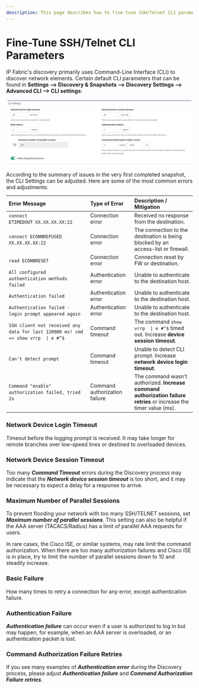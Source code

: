 ```yaml
---
description: This page describes how to fine-tune SSH/Telnet CLI parameters.
---
```


# Fine-Tune SSH/Telnet CLI Parameters

IP Fabric's discovery primarily uses Command-Line Interface (CLI) to
discover network elements. Certain default CLI parameters that can be
found in **Settings --> Discovery & Snapshots --> Discovery Settings -->
Advanced CLI --> CLI settings**:

![Fine-Tune SSH/Telnet CLI parameters](finetune-ssh-telnet.png)

According to the summary of issues in the very first completed snapshot,
the CLI Settings can be adjusted. Here are some of the most common
errors and adjustments:

| Error Message                                                                       | Type of Error                 | Description / Mitigation                                                                                            |
| :---------------------------------------------------------------------------------- | :---------------------------- | :------------------------------------------------------------------------------------------------------------------ |
| `connect ETIMEDOUT XX.XX.XX.XX:22`                                                  | Connection error              | Received no response from the destination.                                                                          |
| `connect ECONNREFUSED XX.XX.XX.XX:22`                                               | Connection error              | The connection to the destination is being blocked by an access-list or firewall.                                   |
| `read ECONNRESET`                                                                   | Connection error              | Connection reset by FW or destination.                                                                              |
| `All configured authentication methods failed`                                      | Authentication error          | Unable to authenticate to the destination host.                                                                     |
| `Authentication failed`                                                             | Authentication error          | Unable to authenticate to the destination host.                                                                     |
| `Authentication failed - login prompt appeared again`                               | Authentication error          | Unable to authenticate to the destination host.                                                                     |
| `SSH client not received any data for last 120000 ms! cmd => show vrrp  \| e #^$`   | Command timeout               | The command `show vrrp  \| e #^$` timed out. Increase **device session timeout**.                                   |
| `Can't detect prompt`                                                               | Command timeout               | Unable to detect CLI prompt. Increase **network device login timeout**.                                             |
| `Command "enable" authorization failed, tried 2x`                                   | Command authorization failure | The command wasn't authorized. **Increase command authorization failure retries** or increase the timer value (ms). |

### Network Device Login Timeout

Timeout before the logging prompt is received. It may take longer for
remote branches over low-speed lines or destined to overloaded devices.

### Network Device Session Timeout

Too many **_Command Timeout_** errors during the Discovery process may
indicate that the **_Network device session timeout_** is too short, and it
may be necessary to expect a delay for a response to arrive.

### Maximum Number of Parallel Sessions

To prevent flooding your network with too many SSH/TELNET sessions, set
**_Maximum number of parallel sessions_**. This setting can also be
helpful if the AAA server (TACACS/Radius) has a limit of parallel AAA
requests for users.

In rare cases, the Cisco ISE, or similar systems, may rate limit the
command authorization. When there are too many authorization failures
and Cisco ISE is in place, try to limit the number of parallel sessions
down to 10 and steadily increase.

### Basic Failure

How many times to retry a connection for any error, except
authentication failure.

### Authentication Failure

**_Authentication failure_** can occur even if a user is authorized to
log in but may happen, for example, when an AAA server is overloaded, or
an authentication packet is lost.

### Command Authorization Failure Retries

If you see many examples of **_Authentication error_** during the
Discovery process, please adjust **_Authentication failure_** and
**_Command Authorization Failure retries_**.
